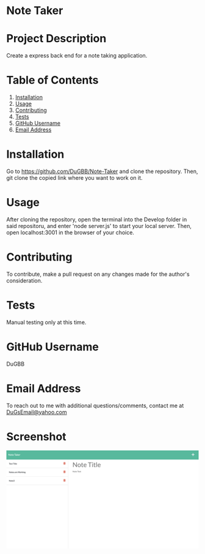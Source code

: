 # Note Taker

  # Project Description  
  
  Create a express back end for a note taking application.

  # Table of Contents 
  
  1. [Installation](#installation)
  2. [Usage](#usage)
  3. [Contributing](#contributing)
  4. [Tests](#tests)
  5. [GitHub Username](#github-username)
  6. [Email Address](#email-address)

  # Installation 
  
  Go to https://github.com/DuGBB/Note-Taker and clone the repository. Then, git clone the copied link where you want to work on it.
  
  # Usage 
  
  After cloning the repository, open the terminal into the Develop folder in said repositoru, and enter 'node server.js' to start your local server. Then, open localhost:3001 in the browser of your choice.

  # Contributing 
  
  To contribute, make a pull request on any changes made for the author's consideration.

  # Tests 
  
  Manual testing only at this time.

  # GitHub Username 
  
  DuGBB

  # Email Address 
  
  To reach out to me with additional questions/comments, contact me at DuGsEmail@yahoo.com 

  # Screenshot
  ![Note-Taker](Develop/public/assets/images/NoteTaker.png?raw=true "Note-Taker")
